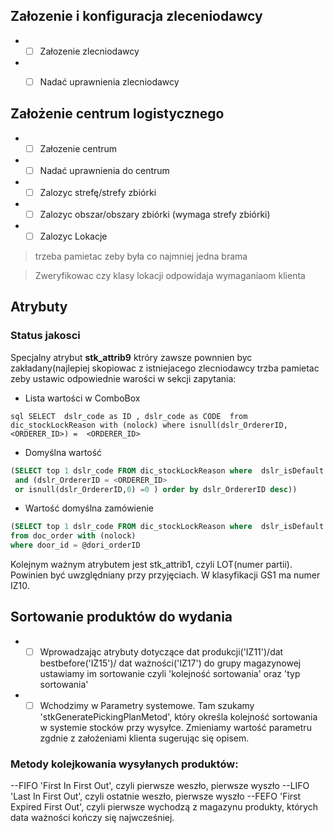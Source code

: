 
## Załozenie i konfiguracja zleceniodawcy

 - - [ ] Załozenie zlecniodawcy
 - - [ ] Nadać uprawnienia zlecniodawcy


## Założenie centrum logistycznego

 - - [ ] Załozenie centrum
 - - [ ] Nadać uprawnienia do centrum
 - - [ ] Zalozyc strefę/strefy zbiórki 
 - - [ ] Zalozyc obszar/obszary zbiórki (wymaga strefy zbiórki) 
 - - [ ] Zalozyc Lokacje 
  > trzeba pamietac zeby była co najmniej jedna brama 
  
  > Zweryfikowac czy klasy lokacji odpowidaja wymaganiaom klienta

## Atrybuty

### Status jakosci 
Specjalny atrybut **stk_attrib9** ktróry zawsze pownnien byc zakładany(najlepiej skopiowac z istniejacego zlecniodawcy trzba pamietac zeby ustawic odpowiednie warości w sekcji zapytania:

- Lista wartości w ComboBox

```sql SELECT  dslr_code as ID , dslr_code as CODE  from dic_stockLockReason with (nolock) where isnull(dslr_OrdererID, <ORDERER_ID>) =  <ORDERER_ID> ```

- Domyślna wartość
```sql  select coalesce(nullif((select top 1 dori_attrib9  from doc_orderitem where dori_orderid = @door_id and dori_productid = @prd_ID order by dori_id   ),''),
(SELECT top 1 dslr_code FROM dic_stockLockReason where  dslr_isDefault = 1 
 and (dslr_OrdererID = <ORDERER_ID>
 or isnull(dslr_OrdererID,0) =0 ) order by dslr_OrdererID desc))
 ```
 - Wartość domyślna zamówienie
```sql select case when door_orderDocumentTypeID = 1 then null else
(SELECT top 1 dslr_code FROM dic_stockLockReason where  dslr_isDefault = 1 and isnull(dslr_OrdererID,door_ordererID) = door_ordererID order by dslr_OrdererID desc) end
from doc_order with (nolock)
where door_id = @dori_orderID
```
Kolejnym ważnym atrybutem jest stk_attrib1, czyli LOT(numer partii). Powinien być uwzględniany przy przyjęciach. W klasyfikacji GS1 ma numer IZ10.

## Sortowanie produktów do wydania 
 - - [ ] Wprowadzając atrybuty dotyczące dat produkcji('IZ11')/dat bestbefore('IZ15')/ dat ważności('IZ17') do grupy magazynowej ustawiamy im sortowanie czyli 'kolejność sortowania' oraz 'typ sortowania'
 - - [ ] Wchodzimy w Parametry systemowe. Tam szukamy 'stkGeneratePickingPlanMetod', który określa kolejność sortowania w systemie stocków przy wysyłce. Zmieniamy wartość parametru zgdnie z założeniami klienta sugerując się opisem.
### Metody kolejkowania wysyłanych produktów:
 --FIFO 'First In First Out', czyli pierwsze weszło, pierwsze wyszło
 --LIFO 'Last In First Out', czyli ostatnie weszło, pierwsze wyszło
 --FEFO 'First Expired First Out', czyli pierwsze wychodzą z magazynu produkty, których data ważności kończy się najwcześniej.
 


